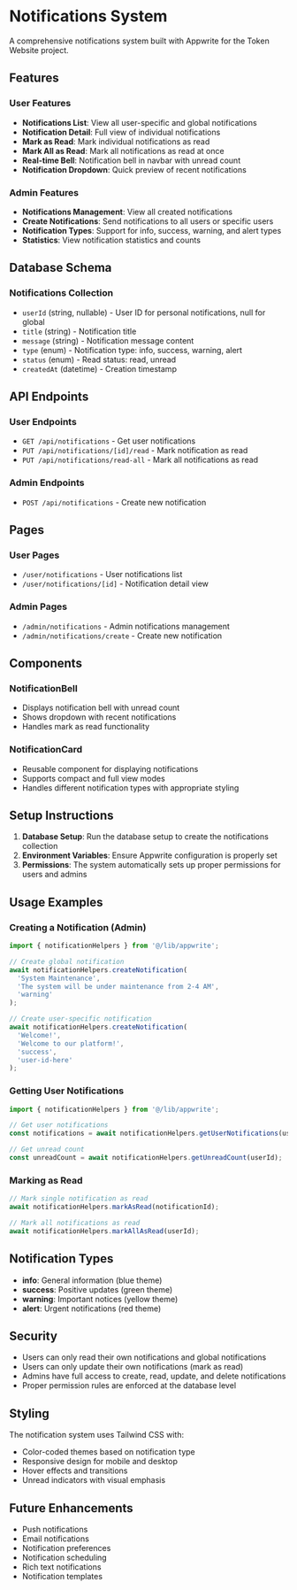 # Notifications System

A comprehensive notifications system built with Appwrite for the Token Website project.

## Features

### User Features
- **Notifications List**: View all user-specific and global notifications
- **Notification Detail**: Full view of individual notifications
- **Mark as Read**: Mark individual notifications as read
- **Mark All as Read**: Mark all notifications as read at once
- **Real-time Bell**: Notification bell in navbar with unread count
- **Notification Dropdown**: Quick preview of recent notifications

### Admin Features
- **Notifications Management**: View all created notifications
- **Create Notifications**: Send notifications to all users or specific users
- **Notification Types**: Support for info, success, warning, and alert types
- **Statistics**: View notification statistics and counts

## Database Schema

### Notifications Collection
- `userId` (string, nullable) - User ID for personal notifications, null for global
- `title` (string) - Notification title
- `message` (string) - Notification message content
- `type` (enum) - Notification type: info, success, warning, alert
- `status` (enum) - Read status: read, unread
- `createdAt` (datetime) - Creation timestamp

## API Endpoints

### User Endpoints
- `GET /api/notifications` - Get user notifications
- `PUT /api/notifications/[id]/read` - Mark notification as read
- `PUT /api/notifications/read-all` - Mark all notifications as read

### Admin Endpoints
- `POST /api/notifications` - Create new notification

## Pages

### User Pages
- `/user/notifications` - User notifications list
- `/user/notifications/[id]` - Notification detail view

### Admin Pages
- `/admin/notifications` - Admin notifications management
- `/admin/notifications/create` - Create new notification

## Components

### NotificationBell
- Displays notification bell with unread count
- Shows dropdown with recent notifications
- Handles mark as read functionality

### NotificationCard
- Reusable component for displaying notifications
- Supports compact and full view modes
- Handles different notification types with appropriate styling

## Setup Instructions

1. **Database Setup**: Run the database setup to create the notifications collection
2. **Environment Variables**: Ensure Appwrite configuration is properly set
3. **Permissions**: The system automatically sets up proper permissions for users and admins

## Usage Examples

### Creating a Notification (Admin)
```javascript
import { notificationHelpers } from '@/lib/appwrite';

// Create global notification
await notificationHelpers.createNotification(
  'System Maintenance',
  'The system will be under maintenance from 2-4 AM',
  'warning'
);

// Create user-specific notification
await notificationHelpers.createNotification(
  'Welcome!',
  'Welcome to our platform!',
  'success',
  'user-id-here'
);
```

### Getting User Notifications
```javascript
import { notificationHelpers } from '@/lib/appwrite';

// Get user notifications
const notifications = await notificationHelpers.getUserNotifications(userId);

// Get unread count
const unreadCount = await notificationHelpers.getUnreadCount(userId);
```

### Marking as Read
```javascript
// Mark single notification as read
await notificationHelpers.markAsRead(notificationId);

// Mark all notifications as read
await notificationHelpers.markAllAsRead(userId);
```

## Notification Types

- **info**: General information (blue theme)
- **success**: Positive updates (green theme)
- **warning**: Important notices (yellow theme)
- **alert**: Urgent notifications (red theme)

## Security

- Users can only read their own notifications and global notifications
- Users can only update their own notifications (mark as read)
- Admins have full access to create, read, update, and delete notifications
- Proper permission rules are enforced at the database level

## Styling

The notification system uses Tailwind CSS with:
- Color-coded themes based on notification type
- Responsive design for mobile and desktop
- Hover effects and transitions
- Unread indicators with visual emphasis

## Future Enhancements

- Push notifications
- Email notifications
- Notification preferences
- Notification scheduling
- Rich text notifications
- Notification templates








